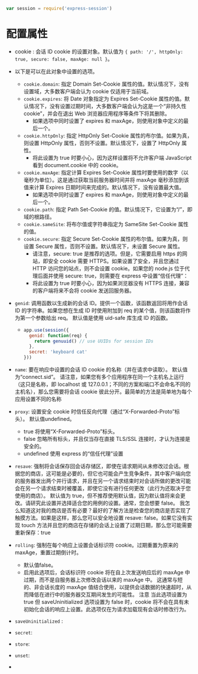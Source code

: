 ```js
var session = require('express-session')
```

# 配置属性

- cookie : 会话 ID cookie 的设置对象。默认值为 `{ path: '/', httpOnly: true, secure: false, maxAge: null }`。
- 以下是可以在此对象中设置的选项。
  - `cookie.domain`: 指定 Domain Set-Cookie 属性的值。默认情况下，没有设置域，大多数客户端会认为 cookie 仅适用于当前域。
  - `cookie.expires`: 将 Date 对象指定为 Expires Set-Cookie 属性的值。默认情况下，没有设置过期时间，大多数客户端会认为这是一个“非持久性 cookie”，并会在退出 Web 浏览器应用程序等条件下将其删除。
    - 如果选项中同时设置了 expires 和 maxAge，则使用对象中定义的最后一个。
  - `cookie.httpOnly`: 指定 HttpOnly Set-Cookie 属性的布尔值。如果为真，则设置 HttpOnly 属性，否则不设置。默认情况下，设置了 HttpOnly 属性。
    - 将此设置为 true 时要小心，因为这样设置将不允许客户端 JavaScript 看到 document.cookie 中的 cookie。
  - `cookie.maxAge`: 指定计算 Expires Set-Cookie 属性时要使用的数字（以毫秒为单位）。这是通过获取当前服务器时间并将 maxAge 毫秒添加到该值来计算 Expires 日期时间来完成的。默认情况下，没有设置最大值。
    - 如果选项中同时设置了 expires 和 maxAge，则使用对象中定义的最后一个。
  - `cookie.path`: 指定 Path Set-Cookie 的值。默认情况下，它设置为“/”，即域的根路径。
  - `cookie.sameSite`: 将布尔值或字符串指定为 SameSite Set-Cookie 属性的值。
  - `cookie.secure`: 指定 Secure Set-Cookie 属性的布尔值。如果为真，则设置 Secure 属性，否则不设置。默认情况下，未设置 Secure 属性。
    - 请注意，secure: true 是推荐的选项。但是，它需要启用 https 的网站，即安全 cookie 需要 HTTPS。如果设置了安全，并且您通过 HTTP 访问您的站点，则不会设置 cookie。如果您的 node.js 位于代理后面并使用 secure: true，则需要在 express 中设置“信任代理”：
    - 将此设置为 true 时要小心，因为如果浏览器没有 HTTPS 连接，兼容的客户端将来不会将 cookie 发送回服务器。 

- `genid`: 调用函数以生成新的会话 ID。提供一个函数，该函数返回将用作会话 ID 的字符串。如果您想在生成 ID 时使用附加到 req 的某个值，则该函数将作为第一个参数给出 req。 默认值是使用 uid-safe 库生成 ID 的函数。

  - ```js
    app.use(session({
      genid: function(req) {
        return genuuid() // use UUIDs for session IDs
      },
      secret: 'keyboard cat'
    }))
    ```

- `name`: 要在响应中设置的会话 ID cookie 的名称（并在请求中读取）。 默认值为“connect.sid”。 请注意，如果您有多个应用程序在同一个主机名上运行（这只是名称，即 localhost 或 127.0.0.1；不同的方案和端口不会命名不同的主机名），那么您需要将会话 cookie 彼此分开。最简单的方法是简单地为每个应用设置不同的名称

- `proxy`: 设置安全 cookie 时信任反向代理（通过“X-Forwarded-Proto”标头）。 默认值undefined。 

  - true 将使用“X-Forwarded-Proto”标头。 
  - false 忽略所有标头，并且仅当存在直接 TLS/SSL 连接时，才认为连接是安全的。 
  - undefined 使用 express 的“信任代理”设置

- `resave`: 强制将会话保存回会话存储区，即使在请求期间从未修改过会话。根据您的商店，这可能是必要的，但它也可能会产生竞争条件，其中客户端向您的服务器发出两个并行请求，并且在另一个请求结束时对会话所做的更改可能会在另一个请求结束时被覆盖，即使它没有进行任何更改（此行为还取决于您使用的商店）。 默认值为 true，但不推荐使用默认值，因为默认值将来会更改。请研究此设置并选择适合您的用例的设置。通常，您会想要 false。 我怎么知道这对我的商店是否有必要？最好的了解方法是检查您的商店是否实现了触摸方法。如果是这样，那么您可以安全地设置 resave: false。如果它没有实现 touch 方法并且您的商店在存储的会话上设置了过期日期，那么您可能需要重新保存：true

- `rolling`: 强制在每个响应上设置会话标识符 cookie。过期重置为原来的maxAge，重置过期倒计时。 

  - 默认值false。 
  - 启用此选项后，会话标识符 cookie 将在自上次发送响应后的 maxAge 中过期，而不是自服务器上次修改会话以来的 maxAge 中。 这通常与短的、非会话长度的 maxAge 值结合使用，以提供会话数据的快速超时，从而降低在进行中的服务器交互期间发生的可能性。 注意 当此选项设置为 true 但 saveUninitialized 选项设置为 false 时，cookie 将不会在具有未初始化会话的响应上设置。此选项仅在为请求加载现有会话时修改行为。

- `saveUninitialized` :
- `secret`: 
- `store`:
- `unset`:
- 
